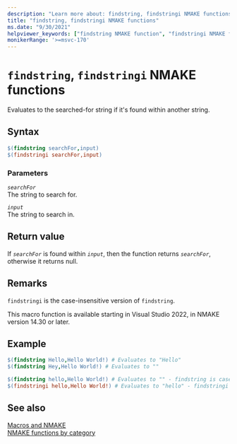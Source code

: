 ```yaml
---
description: "Learn more about: findstring, findstringi NMAKE functions"
title: "findstring, findstringi NMAKE functions"
ms.date: "9/30/2021"
helpviewer_keywords: ["findstring NMAKE function", "findstringi NMAKE function", "NMAKE function, findstring", "NMAKE function, findstringi"]
monikerRange: '>=msvc-170'
---
```

# `findstring`, `findstringi` NMAKE functions

Evaluates to the searched-for string if it's found within another string.

## Syntax

```makefile
$(findstring searchFor,input)
$(findstringi searchFor,input)
```

### Parameters

*`searchFor`*\
The string to search for.

*`input`*\
The string to search in.

## Return value

If *`searchFor`* is found within *`input`*, then the function returns *`searchFor`*, otherwise it returns null.

## Remarks

`findstringi` is the case-insensitive version of `findstring`.

This macro function is available starting in Visual Studio 2022, in NMAKE version 14.30 or later.

## Example

```makefile
$(findstring Hello,Hello World!) # Evaluates to "Hello"
$(findstring Hey,Hello World!) # Evaluates to ""

$(findstring hello,Hello World!) # Evaluates to "" - findstring is case-sensitive
$(findstringi hello,Hello World!) # Evaluates to "hello" - findstringi is case-insensitive
```

## See also

[Macros and NMAKE](macros-and-nmake.md)\
[NMAKE functions by category](using-an-nmake-macro.md#functions-by-category)
